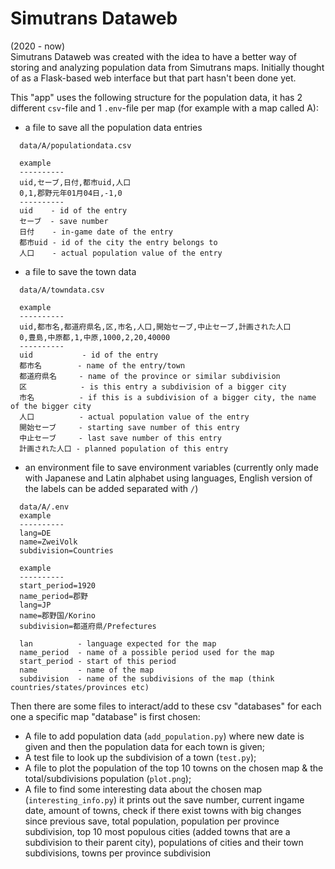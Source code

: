 # Simutrans Dataweb
(2020 - now)<br>
Simutrans Dataweb was created with the idea to have a better way of storing and analyzing population data from Simutrans maps. Initially thought of as a Flask-based web interface but that part hasn't been done yet.

This "app" uses the following structure for the population data, it has 2 different `csv`-file and 1 `.env`-file per map (for example with a map called A):
- a file to save all the population data entries
```
  data/A/populationdata.csv

  example
  ----------
  uid,セーブ,日付,都市uid,人口
  0,1,郡野元年01月04日,-1,0
  ----------
  uid    - id of the entry
  セーブ  - save number
  日付    - in-game date of the entry
  都市uid - id of the city the entry belongs to
  人口    - actual population value of the entry
```
- a file to save the town data
```
  data/A/towndata.csv

  example
  ----------
  uid,都市名,都道府県名,区,市名,人口,開始セーブ,中止セーブ,計画された人口
  0,豊島,中原都,1,中原,1000,2,20,40000
  ----------
  uid           - id of the entry
  都市名        - name of the entry/town
  都道府県名     - name of the province or similar subdivision
  区            - is this entry a subdivision of a bigger city
  市名          - if this is a subdivision of a bigger city, the name of the bigger city
  人口          - actual population value of the entry
  開始セーブ     - starting save number of this entry
  中止セーブ     - last save number of this entry
  計画された人口 - planned population of this entry
```
- an environment file to save environment variables (currently only made with Japanese and Latin alphabet using languages, English version of the labels can be added separated with `/`) 
```
  data/A/.env
  example
  ----------
  lang=DE
  name=ZweiVolk
  subdivision=Countries

  example
  ----------
  start_period=1920
  name_period=郡野
  lang=JP
  name=郡野国/Korino
  subdivision=都道府県/Prefectures

  lan          - language expected for the map
  name_period  - name of a possible period used for the map
  start_period - start of this period
  name         - name of the map
  subdivision  - name of the subdivisions of the map (think countries/states/provinces etc)
  ```

Then there are some files to interact/add to these csv "databases" for each one a specific map "database" is first chosen:
- A file to add population data (`add_population.py`) where new date is given and then the population data for each town is given;
- A test file to look up the subdivision of a town (`test.py`);
- A file to plot the population of the top 10 towns on the chosen map & the total/subdivisions population (`plot.png`);
- A file to find some interesting data about the chosen map (`interesting_info.py`) it prints out the save number, current ingame date, amount of towns, check if there exist towns with big changes since previous save, total population, population per province subdivision, top 10 most populous cities (added towns that are a subdivision to their parent city), populations of cities and their town subdivisions, towns per province subdivision
